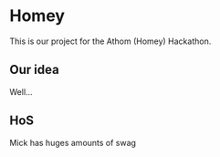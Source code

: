 # Homey
This is our project for the Athom (Homey) Hackathon.

## Our idea
Well...

## HoS
Mick has huges amounts of swag